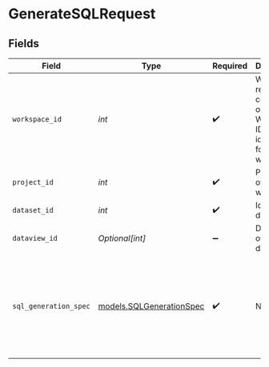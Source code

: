 # GenerateSQLRequest


## Fields

| Field                                                                                                      | Type                                                                                                       | Required                                                                                                   | Description                                                                                                | Example                                                                                                    |
| ---------------------------------------------------------------------------------------------------------- | ---------------------------------------------------------------------------------------------------------- | ---------------------------------------------------------------------------------------------------------- | ---------------------------------------------------------------------------------------------------------- | ---------------------------------------------------------------------------------------------------------- |
| `workspace_id`                                                                                             | *int*                                                                                                      | :heavy_check_mark:                                                                                         | Workspace refers to a collection of projects. Workspace ID is unique identifier for workspace.             | 4                                                                                                          |
| `project_id`                                                                                               | *int*                                                                                                      | :heavy_check_mark:                                                                                         | Project ID of the workspace                                                                                | 4                                                                                                          |
| `dataset_id`                                                                                               | *int*                                                                                                      | :heavy_check_mark:                                                                                         | Id of the dataset                                                                                          | 121                                                                                                        |
| `dataview_id`                                                                                              | *Optional[int]*                                                                                            | :heavy_minus_sign:                                                                                         | Dataview ID of the dataset                                                                                 | 4                                                                                                          |
| `sql_generation_spec`                                                                                      | [models.SQLGenerationSpec](../models/sqlgenerationspec.md)                                                 | :heavy_check_mark:                                                                                         | N/A                                                                                                        | {<br/>"params": {<br/>"sequence_number": 1,<br/>"intent": "Get all customers who made purchases in the last month"<br/>}<br/>} |